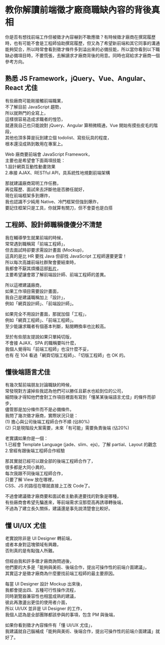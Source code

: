 # 教你解讀前端徵才廠商職缺內容的背後真相

你是否有想找前端工作但被徵才內容嚇到不敢應徵？有時候徵才廠商在撰寫履歷時，也有可能不會是工程師協助撰寫履歷，但又為了希望新前端和其它同事的溝通能夠契合，所以時常會看到徵才條件多到溢出來的必備技能，所以當你看到以下職缺必備項目時，不要慌張，去解讀求才廠商背後的用意。同時也寫給求才廠商一個參考方向。

## 熟悉 JS Framework，jQuery、Vue、Angular、React 尤佳

有些廠商可能剛接觸前端職業，  
不了解目前 JavaScript 趨勢，  
所以就熱門的全寫上，  
這樣很容易造成求職者的惶恐，  
就連我自己也只能說對 jQuery、Angular 算稍微精通，Vue 開始有摸些皮毛的階段，  
其他也頂多算是玩到建立個 todolist、寫些玩具的程度，  
根本還沒成熟到敢用在專案上。

Web 廠商要前端會 JavaScript Framework，  
主要也是希望會下面兩項技能：  
1.設計網頁互動性動畫效果  
2.串接 AJAX、RESTful API，具系統性地規劃前端架構

那就建議廠商寫明工作任務，  
再從履歷、面試來去評斷他是否勝任就好，  
現在前端框架多到爆炸，  
我也認識不少純用 Native、冷門框架但強到爆炸，  
要記住框架只是工具，你就算有關刀，但不會耍也是白搭

## 工程師、設計師職稱傻傻分不清楚

我在輔導學生就業前端的時候，  
常常遇到職稱寫「前端工程師」，  
但去面試時卻要求需設計畫面 \(Mockup\)，  
這真的是比 HR 要找 Java 但卻找 JavaScript 工程師還要更雷！  
所以每次高雄前端社群聚會要結束時，  
我都會不厭其煩播這部[影片](https://goo.gl/dnh1S5)，  
主要希望讓會眾了解前端設計師、前端工程師的差異。

所以這裡建議廠商，  
如果工作項目需要設計畫面，  
我自己是建議職稱加上「設計」，  
例如「網頁設計師」、「前端設計師」。

如果完全不用設計畫面，那就加個「工程」，  
例如「網頁工程師」、「前端工程師」。  
至少能讓求職者有個基本判斷，點閱轉換率也比較高。

至於有些朋友提說如果只單純切版，  
不會接 AJAX、SPA 的職稱要叫什麼，  
我個人覺得叫「前端工程師」也沒什麼不妥，  
也有 在 104 看過「網頁切版工程師」、「切版工程師」也 OK 的。

## 懂後端語言尤佳

有幾次幫前端朋友討論職缺的時候，  
常發現對方濾掉些我認為他們可以勝任且薪水也給到位的公司，  
細問後才得知他們會對工作項目裡面有寫到「懂某某後端語言尤佳」的條件而卻步，  
儘管那是加分條件而不是必備條件。  
我問了幾次徵才廠商，實際狀況只是：  
\(1\) 擔心與公司後端工程師合作不順 \(佔80%\)  
\(2\) 只是現階段大案需要，未來「有可能」需要負責後端 \(佔20%\)

老實講如果你是一個：  
1.已經會 Template Language \(jade、slim、ejs\)，了解 partial、Layout 的觀念  
2.曾經有跟後端工程師合作經驗

那其實就已經可以跟全部的後端工程師合作了，  
很多都是大同小異的，  
每次我跟不同後端工程師合作，  
只要了解 View 放在哪裡，  
CSS、JS 的路徑在哪就直接上工改 Code了。

不過會建議徵才廠商要和面試者主動表達要找的對象是哪種，  
有些廠商會希望先騙進來，等前端需求沒那麼高再誘導轉後端，  
不過為了建立長久關係，建議還是事先說清楚會比較好。

## 懂 UI/UX 尤佳

老實說除非是 UI Designer 轉前端，  
或者本身對這塊領域有興趣，  
否則真的是有點強人所難。

但經由我和許多徵才廠商詢問過後，  
他們要的大多是「能夠與美術、後端合作，提出可操作性的前端介面建議」，  
其實這才是徵才廠商為什麼要找前端工程師的最主要原因。

每當 UI Designer 設計 Mockup 出來後，  
我都會提出四、五種可行性操作流程，  
同時瀏覽器兼容性也相當成熟的建議，  
彼此再激盪出更佳的使用者介面，  
所以 UI/UX 並非是 UI Designer 的工作，  
我個人認為是全部團隊都該參與的事項，包含 PM 與後端，

如果你看到徵才內容條件有「懂 UI/UX 尤佳」，  
我建議就自己腦補成「能夠與美術、後端合作，提出可操作性的前端介面建議」就好了。


